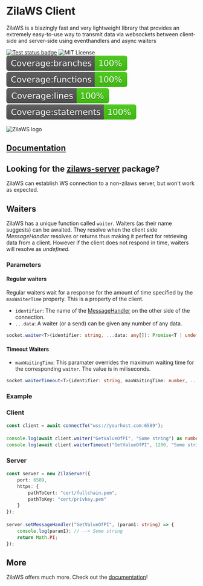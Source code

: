 # ZilaWS Client

ZilaWS is a blazingly fast and very lightweight library that provides an extremely easy-to-use way to transmit data via websockets between client-side and server-side using eventhandlers and async waiters

[![Test status badge](https://github.com/ZilaWS/client/actions/workflows/test.yml/badge.svg)](https://github.com/ZilaWS/client/actions/workflows/test.yml)
![MIT License](https://img.shields.io/badge/License%20-%20MIT%20-%20brightgreen)
![coverage label for branches](./.coverage-badges/badge-branches.svg)
![coverage label for functions](./.coverage-badges/badge-functions.svg)
![coverage label for lines of code](./.coverage-badges/badge-lines.svg)
![coverage label for statements](./.coverage-badges/badge-statements.svg)

<img src="logo.png" alt="ZilaWS logo" width="240">

## [Documentation](https://zilaws.com)

## Looking for the [zilaws-server](https://www.npmjs.com/package/zilaws-server) package?</h2>

ZilaWS can establish WS connection to a non-zilaws server, but won't work as expected.

## Waiters

ZilaWS has a unique function called `waiter`. Waiters (as their name suggests) can be awaited.
They resolve when the client side *MessageHandler* resolves or returns thus making it perfect for retrieving data from a client.
However if the client does not respond in time, waiters will resolve as *undefined*.

### Parameters

#### Regular waiters

Regular waiters wait for a response for the amount of time specified by the `maxWaiterTime` property. This is a property of the client.

* `identifier`: The name of the [MessageHandler](https://zilaws.com/docs/server-api/recieving-data#waiting-for-data) on the other side of the connection.
* `...data`: A waiter (or a send) can be given any number of any data.

```ts
socket.waiter<T>(identifier: string, ...data: any[]): Promise<T | undefined>
```

#### Timeout Waiters

<!-- `WaiterTimeout`s wait until the maxWaiting -->
* `maxWaitingTime`: This paramater overrides the maximum waiting time for the corresponding `waiter`. The value is in miliseconds.

```ts
socket.waiterTimeout<T>(identifier: string, maxWaitingTime: number, ...data: any[]): Promise<T | undefined>
```

### Example

### Client

```ts
const client = await connectTo("wss://yourhost.com:6589");

console.log(await client.waiter("GetValueOfPI", "Some string") as number); // --> 3.141592653589793
console.log(await client.waiterTimeout("GetValueOfPI", 1200, "Some string") as number); // --> 3.141592653589793
```

### Server

```ts
const server = new ZilaServer({
    port: 6589,
    https: {
        pathToCert: "cert/fullchain.pem",
        pathToKey: "cert/privkey.pem"
    }
});

server.setMessageHandler("GetValueOfPI", (param1: string) => {
    console.log(param1); // --> Some string
    return Math.PI;
});
```

## More

ZilaWS offers much more. Check out the [documentation](https://zilaws.com/)!
